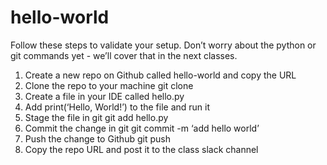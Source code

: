 # hello-world
Follow these steps to validate your setup. Don’t worry about the python or git commands yet - we’ll cover that in the next classes.
1. Create a new repo on Github called hello-world and copy the URL
2. Clone the repo to your machine git clone <repo-url>
3. Create a file in your IDE called hello.py
4. Add print(‘Hello, World!’) to the file and run it
5. Stage the file in git git add hello.py
6. Commit the change in git git commit -m ‘add hello world’ 
7. Push the change to Github git push 
8. Copy the repo URL and post it to the class slack channel 
